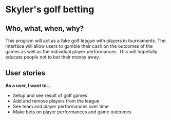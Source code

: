 # Skyler's golf betting

## Who, what, when, why?
This program will act as a fake golf league with players in 
tournaments. The interface will allow users to gamble their cash on the outcomes
of the games as well as the individual player performances. This will 
hopefully educate people not to bet their money away.


## User stories
**As a user, I want to...**
- Setup and see result of golf games
- Add and remove players from the league
- See team and player performances over time
- Make bets on player performances and game outcomes
